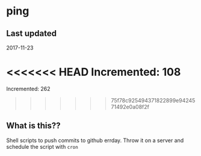 # ping

## Last updated
2017-11-23

<<<<<<< HEAD
Incremented: 108
=======
Incremented: 262
>>>>>>> 75f78c925494371822899e9424571492e0a08f2f

## What is this?? 
Shell scripts to push commits to github errday. Throw it on a server and schedule the script with `cron`
